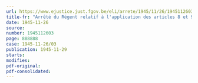 ```yaml
---
url: https://www.ejustice.just.fgov.be/eli/arrete/1945/11/26/1945112603/justel
title-fr: "Arrêté du Régent relatif à l'application des articles 8 et 9, § 5, de la loi établissant un impôt sur le capital"
date: 1945-11-26
source:
number: 1945112603
page: 888888
case: 1945-11-26/03
publication: 1945-11-29
starts:
modifies:
pdf-original:
pdf-consolidated:
---
```


